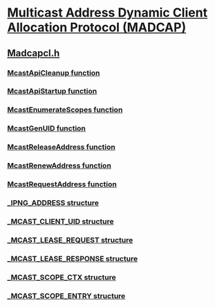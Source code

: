 # [Multicast Address Dynamic Client Allocation Protocol (MADCAP)](index.md)
## [Madcapcl.h](../madcapcl/index.md)
### [McastApiCleanup function](../madcapcl/nf-madcapcl-mcastapicleanup.md)
### [McastApiStartup function](../madcapcl/nf-madcapcl-mcastapistartup.md)
### [McastEnumerateScopes function](../madcapcl/nf-madcapcl-mcastenumeratescopes.md)
### [McastGenUID function](../madcapcl/nf-madcapcl-mcastgenuid.md)
### [McastReleaseAddress function](../madcapcl/nf-madcapcl-mcastreleaseaddress.md)
### [McastRenewAddress function](../madcapcl/nf-madcapcl-mcastrenewaddress.md)
### [McastRequestAddress function](../madcapcl/nf-madcapcl-mcastrequestaddress.md)
### [_IPNG_ADDRESS structure](../madcapcl/ns-madcapcl-_ipng_address.md)
### [_MCAST_CLIENT_UID structure](../madcapcl/ns-madcapcl-_mcast_client_uid.md)
### [_MCAST_LEASE_REQUEST structure](../madcapcl/ns-madcapcl-_mcast_lease_request.md)
### [_MCAST_LEASE_RESPONSE structure](../madcapcl/ns-madcapcl-_mcast_lease_response.md)
### [_MCAST_SCOPE_CTX structure](../madcapcl/ns-madcapcl-_mcast_scope_ctx.md)
### [_MCAST_SCOPE_ENTRY structure](../madcapcl/ns-madcapcl-_mcast_scope_entry.md)
